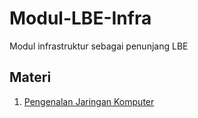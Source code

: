 # Modul-LBE-Infra
Modul infrastruktur sebagai penunjang LBE

## Materi

1. [Pengenalan Jaringan Komputer](/Perkenalan-Jaringan-Komputer)
